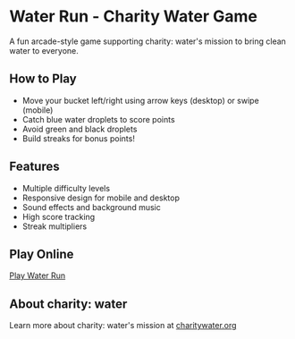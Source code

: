 # Water Run - Charity Water Game

A fun arcade-style game supporting charity: water's mission to bring clean water to everyone.

## How to Play

- Move your bucket left/right using arrow keys (desktop) or swipe (mobile)
- Catch blue water droplets to score points
- Avoid green and black droplets
- Build streaks for bonus points!

## Features

- Multiple difficulty levels
- Responsive design for mobile and desktop
- Sound effects and background music
- High score tracking
- Streak multipliers

## Play Online

[Play Water Run](https://yourusername.github.io/repository-name/)

## About charity: water

Learn more about charity: water's mission at [charitywater.org](https://www.charitywater.org/)
